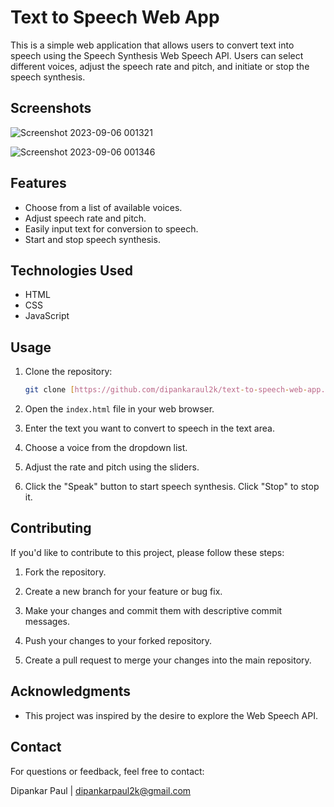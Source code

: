 # Text to Speech Web App

This is a simple web application that allows users to convert text into speech using the Speech Synthesis Web Speech API. Users can select different voices, adjust the speech rate and pitch, and initiate or stop the speech synthesis.

## Screenshots

![Screenshot 2023-09-06 001321](https://github.com/dipankarpaul2k/Text-to-Speech/assets/136841290/65c40c1e-7405-4efa-97ea-25cd02345467)


![Screenshot 2023-09-06 001346](https://github.com/dipankarpaul2k/Text-to-Speech/assets/136841290/47605794-51fe-4759-9090-a6d8fd066e9f)


## Features

- Choose from a list of available voices.
- Adjust speech rate and pitch.
- Easily input text for conversion to speech.
- Start and stop speech synthesis.

## Technologies Used

- HTML
- CSS
- JavaScript

## Usage

1. Clone the repository:

   ```bash
   git clone [https://github.com/dipankaraul2k/text-to-speech-web-app.git](https://github.com/dipankarpaul2k/Text-to-Speech.git)
   ```

2. Open the `index.html` file in your web browser.

3. Enter the text you want to convert to speech in the text area.

4. Choose a voice from the dropdown list.

5. Adjust the rate and pitch using the sliders.

6. Click the "Speak" button to start speech synthesis. Click "Stop" to stop it.

## Contributing

If you'd like to contribute to this project, please follow these steps:

1. Fork the repository.

2. Create a new branch for your feature or bug fix.

3. Make your changes and commit them with descriptive commit messages.

4. Push your changes to your forked repository.

5. Create a pull request to merge your changes into the main repository.

## Acknowledgments

- This project was inspired by the desire to explore the Web Speech API.

## Contact

For questions or feedback, feel free to contact:

Dipankar Paul | [dipankarpaul2k@gmail.com](dipankarpaul2k@gmail.com)
